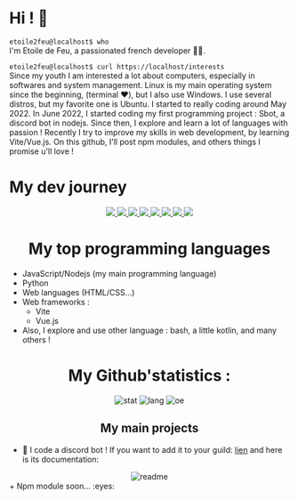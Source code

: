 # Hi ! 👋

```etoile2feu@localhost$ who```<br/>
I'm Etoile de Feu, a passionated french developer 👨‍💻.

```etoile2feu@localhost$ curl https://localhost/interests```<br/>
Since my youth I am interested a lot about computers, especially in softwares and system management.
Linux is my main operating system since the beginning, (terminal ❤️), but I also use Windows. I use several distros, but my favorite one is Ubuntu.
I started to really coding around May 2022. In June 2022, I started coding my first programming project : Sbot, a discord bot in nodejs.
Since then, I explore and learn a lot of languages ​​with passion !
Recently I try to improve my skills in web development, by learning Vite/Vue.js.
On this github, I'll post npm modules, and others things I promise u'll love !

<h1> My dev journey </h1>
<p align="center">
  <a href="https://skillicons.dev">
    <img src="https://skillicons.dev/icons?i=androidstudio,bash,cloudflare,css,debian" />
   <img src="https://skillicons.dev/icons?i=discord,bots,discordjs,docker,emacs" />
<img src="https://skillicons.dev/icons?i=express,git,github,gmail,gradle" />
<img src="https://skillicons.dev/icons?i=heroku,html,js,kali,kotlin" />
<img src="https://skillicons.dev/icons?i=linux,mongodb,nginx,nodejs,notion" />
<img src="https://skillicons.dev/icons?i=npm,postman,py,qt,raspberrypi" />
<img src="https://skillicons.dev/icons?i=redis,replit,sqlite,threejs,ubuntu" />
<img src="https://skillicons.dev/icons?i=vim,vite,vscode,vue,windows" />

  </a>
</p>


<h1 align="center">My top programming languages</h1>

+ JavaScript/Nodejs (my main programming language)
+ Python
+ Web languages (HTML/CSS...)
+ Web frameworks :
  - Vite
  - Vue.js
+ Also, I explore and use other language : bash, a little kotlin, and many others !

<h1 align="center">My Github'statistics :</h1>

<div align="center">

<img src="https://github-readme-stats.vercel.app/api?username=etoiledefeu&show_icons=true&theme=tokyonight" alt="stat">

<img src="https://github-readme-stats.vercel.app/api/top-langs/?username=etoiledefeu" alt="lang">

<img src="https://komarev.com/ghpvc/?username=etoiledefeu&color=blue" alt="oe">
  
</div>

<h2 align="center"> My main projects </h2>

+ :robot: I code a discord bot ! If you want to add it to your guild: [lien](https://top.gg/bot/988866995393024040) and here is its documentation: 
<div align="center"><img src="https://github-readme-stats.vercel.app/api/pin/?username=etoile2feu&repo=sbot-docs)](https://github.com/etoile2feu/sbot-docs" alt="readme"></div>
+ Npm module soon... :eyes:
